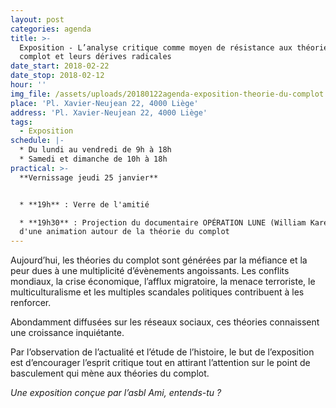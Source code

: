 ```yaml
---
layout: post
categories: agenda
title: >-
  Exposition - L’analyse critique comme moyen de résistance aux théories du
  complot et leurs dérives radicales
date_start: 2018-02-22
date_stop: 2018-02-12
hour: ''
img_file: /assets/uploads/20180122agenda-exposition-theorie-du-complot.jpg
place: 'Pl. Xavier-Neujean 22, 4000 Liège'
address: 'Pl. Xavier-Neujean 22, 4000 Liège'
tags:
  - Exposition
schedule: |-
  * Du lundi au vendredi de 9h à 18h
  * Samedi et dimanche de 10h à 18h
practical: >-
  **Vernissage jeudi 25 janvier**


  * **19h** : Verre de l'amitié

  * **19h30** : Projection du documentaire OPÉRATION LUNE (William Karel) suivi
  d'une animation autour de la théorie du complot
---
```

Aujourd’hui, les théories du complot sont générées par la méfiance et la peur dues à une multiplicité d’évènements angoissants. Les conflits mondiaux, la crise économique, l’afflux migratoire, la menace terroriste, le multiculturalisme et les multiples scandales politiques contribuent à les renforcer.

Abondamment diffusées sur les réseaux sociaux, ces théories connaissent une croissance inquiétante.

Par l’observation de l’actualité et l’étude de l’histoire, le but de l’exposition est d’encourager l’esprit critique tout en attirant l’attention sur le point de basculement qui mène aux théories du complot.

_Une exposition conçue par l’asbl Ami, entends-tu ?_
